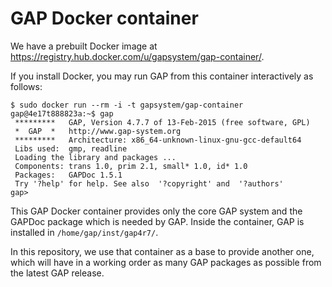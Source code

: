 # GAP Docker container

We have a prebuilt Docker image at https://registry.hub.docker.com/u/gapsystem/gap-container/.

If you install Docker, you may run GAP from this container interactively as follows:

```
$ sudo docker run --rm -i -t gapsystem/gap-container
gap@4e17t888823a:~$ gap
 *********   GAP, Version 4.7.7 of 13-Feb-2015 (free software, GPL)
 *  GAP  *   http://www.gap-system.org
 *********   Architecture: x86_64-unknown-linux-gnu-gcc-default64
 Libs used:  gmp, readline
 Loading the library and packages ...
 Components: trans 1.0, prim 2.1, small* 1.0, id* 1.0
 Packages:   GAPDoc 1.5.1
 Try '?help' for help. See also  '?copyright' and  '?authors'
gap> 
```

This GAP Docker container provides only the core GAP system and the GAPDoc package
which is needed by GAP. Inside the container, GAP is installed in `/home/gap/inst/gap4r7/`.

In this repository, we use that container as a base to provide another one, which will 
have in a working order as many GAP packages as possible from the latest GAP release.

